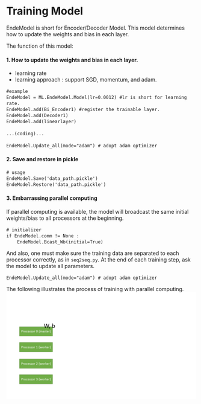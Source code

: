 # Training Model
EndeModel is short for Encoder/Decoder Model.
This model determines how to update the weights and bias in each layer.

The function of this model:

#### 1. How to update the weights and bias in each layer.
* learning rate
* learning approach : support SGD, momentum, and adam.
```
#example
EndeModel = ML.EndeModel.Model(lr=0.0012) #lr is short for learning rate.
EndeModel.add(Bi_Encoder1) #register the trainable layer.
EndeModel.add(Decoder1)
EndeModel.add(linearlayer)

...(coding)...

EndeModel.Update_all(mode="adam") # adopt adam optimizer
```

#### 2. Save and restore in pickle
```
# usage
EndeModel.Save('data_path.pickle')
EndeModel.Restore('data_path.pickle')
```

#### 3. Embarrassing parallel computing

If parallel computing is available, the model will broadcast the same initial weights/bias to all processors at the beginning.
```
# initializer
if EndeModel.comm != None :
    EndeModel.Bcast_Wb(initial=True)
```
And also, one must make sure the training data are separated to each processor correctly, as  in ```seq2seq.py```.
At the end of each training step, ask the model to update all parameters.

```
EndeModel.Update_all(mode="adam") # adopt adam optimizer
```

The following illustrates the process of training with parallel computing.
<img src="parallel_comput.gif" width="800">


